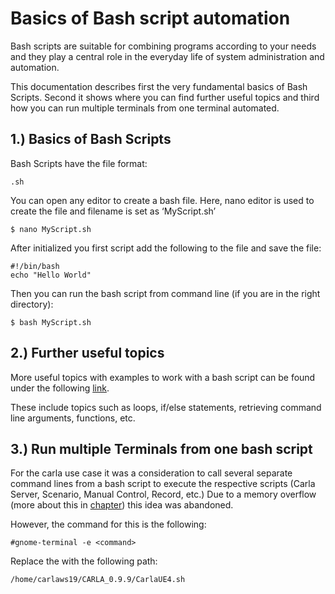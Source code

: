 # Basics of Bash script automation
Bash scripts are suitable for combining programs according to your needs and they play a central role in the everyday life of system administration and automation. 

This documentation describes first the very fundamental basics of Bash Scripts. Second it shows where you can find further useful topics and third how you can run multiple terminals from one terminal automated.


## 1.) Basics of Bash Scripts

Bash Scripts have the file format:
```
.sh
```

You can open any editor to create a bash file. Here, nano editor is used to create the file and filename is set as ‘MyScript.sh’
```
$ nano MyScript.sh
```

After initialized you first script add the following to the file and save the file:
```
#!/bin/bash
echo "Hello World"
```

Then you can run the bash script from command line (if you are in the right directory):
```
$ bash MyScript.sh
```

## 2.) Further useful topics

More useful topics with examples to work with a bash script can be found under the following [link](https://linuxhint.com/30_bash_script_examples/). 

These include topics such as loops, if/else statements, retrieving command line arguments, functions, etc. 

## 3.) Run multiple Terminals from one bash script

For the carla use case it was a consideration to call several separate command lines from a bash script to execute the respective scripts (Carla Server, Scenario, Manual Control, Record, etc.) Due to a memory overflow (more about this in [chapter](Semi_automated_tests.md)) this idea was abandoned. 

However, the command for this is the following:
```
#gnome-terminal -e <command>
```
Replace the <command> with the following path:
```
/home/carlaws19/CARLA_0.9.9/CarlaUE4.sh
```